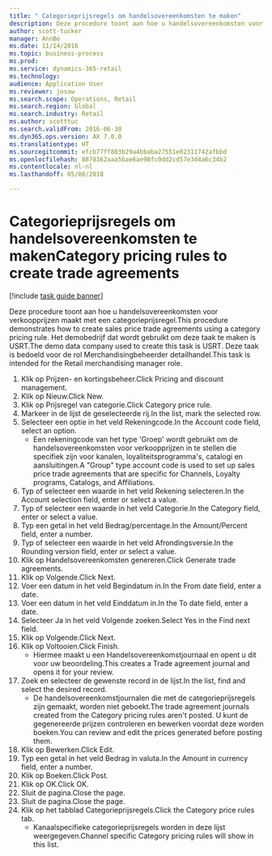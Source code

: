 ```yaml
--- 
title: " Categorieprijsregels om handelsovereenkomsten te maken"
description: Deze procedure toont aan hoe u handelsovereenkomsten voor verkoopprijzen maakt met een categorieprijsregel.
author: scott-tucker
manager: AnnBe
ms.date: 11/14/2016
ms.topic: business-process
ms.prod: 
ms.service: dynamics-365-retail
ms.technology: 
audience: Application User
ms.reviewer: josaw
ms.search.scope: Operations, Retail
ms.search.region: Global
ms.search.industry: Retail
ms.author: scotttuc
ms.search.validFrom: 2016-06-30
ms.dyn365.ops.version: AX 7.0.0
ms.translationtype: HT
ms.sourcegitcommit: efcb77ff883b29a4bbaba27551e02311742afbbd
ms.openlocfilehash: 8878362aaa5bae6ae98fc0dd2cd57e3d4a6c34b2
ms.contentlocale: nl-nl
ms.lasthandoff: 05/08/2018

---
```

# <a name="category-pricing-rules-to-create-trade-agreements"></a><span data-ttu-id="e477b-103"> Categorieprijsregels om handelsovereenkomsten te maken</span><span class="sxs-lookup"><span data-stu-id="e477b-103">Category pricing rules to create trade agreements</span></span>

[!include [task guide banner](../includes/task-guide-banner.md)]

<span data-ttu-id="e477b-104">Deze procedure toont aan hoe u handelsovereenkomsten voor verkoopprijzen maakt met een categorieprijsregel.</span><span class="sxs-lookup"><span data-stu-id="e477b-104">This procedure demonstrates how to create sales price trade agreements using a category pricing rule.</span></span> <span data-ttu-id="e477b-105">Het demobedrijf dat wordt gebruikt om deze taak te maken is USRT.</span><span class="sxs-lookup"><span data-stu-id="e477b-105">The demo data company used to create this task is USRT.</span></span> <span data-ttu-id="e477b-106">Deze taak is bedoeld voor de rol Merchandisingbeheerder detailhandel.</span><span class="sxs-lookup"><span data-stu-id="e477b-106">This task is intended for the Retail merchandising manager role.</span></span>

1. <span data-ttu-id="e477b-107">Klik op Prijzen- en kortingsbeheer.</span><span class="sxs-lookup"><span data-stu-id="e477b-107">Click Pricing and discount management.</span></span>
2. <span data-ttu-id="e477b-108">Klik op Nieuw.</span><span class="sxs-lookup"><span data-stu-id="e477b-108">Click New.</span></span>
3. <span data-ttu-id="e477b-109">Klik op Prijsregel van categorie.</span><span class="sxs-lookup"><span data-stu-id="e477b-109">Click Category price rule.</span></span>
4. <span data-ttu-id="e477b-110">Markeer in de lijst de geselecteerde rij.</span><span class="sxs-lookup"><span data-stu-id="e477b-110">In the list, mark the selected row.</span></span>
5. <span data-ttu-id="e477b-111">Selecteer een optie in het veld Rekeningcode.</span><span class="sxs-lookup"><span data-stu-id="e477b-111">In the Account code field, select an option.</span></span>
    * <span data-ttu-id="e477b-112">Een rekeningcode van het type 'Groep' wordt gebruikt om de handelsovereenkomsten voor verkoopprijzen in te stellen die specifiek zijn voor kanalen, loyaliteitsprogramma's, catalogi en aansluitingen.</span><span class="sxs-lookup"><span data-stu-id="e477b-112">A "Group" type account code is used to set up sales price trade agreements that are specific for Channels, Loyalty programs, Catalogs, and Affiliations.</span></span>  
6. <span data-ttu-id="e477b-113">Typ of selecteer een waarde in het veld Rekening selecteren.</span><span class="sxs-lookup"><span data-stu-id="e477b-113">In the Account selection field, enter or select a value.</span></span>
7. <span data-ttu-id="e477b-114">Typ of selecteer een waarde in het veld Categorie.</span><span class="sxs-lookup"><span data-stu-id="e477b-114">In the Category field, enter or select a value.</span></span>
8. <span data-ttu-id="e477b-115">Typ een getal in het veld Bedrag/percentage.</span><span class="sxs-lookup"><span data-stu-id="e477b-115">In the Amount/Percent field, enter a number.</span></span>
9. <span data-ttu-id="e477b-116">Typ of selecteer een waarde in het veld Afrondingsversie.</span><span class="sxs-lookup"><span data-stu-id="e477b-116">In the Rounding version field, enter or select a value.</span></span>
10. <span data-ttu-id="e477b-117">Klik op Handelsovereenkomsten genereren.</span><span class="sxs-lookup"><span data-stu-id="e477b-117">Click Generate trade agreements.</span></span>
11. <span data-ttu-id="e477b-118">Klik op Volgende.</span><span class="sxs-lookup"><span data-stu-id="e477b-118">Click Next.</span></span>
12. <span data-ttu-id="e477b-119">Voer een datum in het veld Begindatum in.</span><span class="sxs-lookup"><span data-stu-id="e477b-119">In the From date field, enter a date.</span></span>
13. <span data-ttu-id="e477b-120">Voer een datum in het veld Einddatum in.</span><span class="sxs-lookup"><span data-stu-id="e477b-120">In the To date field, enter a date.</span></span>
14. <span data-ttu-id="e477b-121">Selecteer Ja in het veld Volgende zoeken.</span><span class="sxs-lookup"><span data-stu-id="e477b-121">Select Yes in the Find next field.</span></span>
15. <span data-ttu-id="e477b-122">Klik op Volgende.</span><span class="sxs-lookup"><span data-stu-id="e477b-122">Click Next.</span></span>
16. <span data-ttu-id="e477b-123">Klik op Voltooien.</span><span class="sxs-lookup"><span data-stu-id="e477b-123">Click Finish.</span></span>
    * <span data-ttu-id="e477b-124">Hiermee maakt u een Handelsovereenkomstjournaal en opent u dit voor uw beoordeling.</span><span class="sxs-lookup"><span data-stu-id="e477b-124">This creates a Trade agreement journal and opens it for your review.</span></span>  
17. <span data-ttu-id="e477b-125">Zoek en selecteer de gewenste record in de lijst.</span><span class="sxs-lookup"><span data-stu-id="e477b-125">In the list, find and select the desired record.</span></span>
    * <span data-ttu-id="e477b-126">De handelsovereenkomstjournalen die met de categorieprijsregels zijn gemaakt, worden niet geboekt.</span><span class="sxs-lookup"><span data-stu-id="e477b-126">The trade agreement journals created from the Category pricing rules aren't posted.</span></span> <span data-ttu-id="e477b-127">U kunt de gegenereerde prijzen controleren en bewerken voordat deze worden boeken.</span><span class="sxs-lookup"><span data-stu-id="e477b-127">You can  review and edit the prices generated before posting them.</span></span>  
18. <span data-ttu-id="e477b-128">Klik op Bewerken.</span><span class="sxs-lookup"><span data-stu-id="e477b-128">Click Edit.</span></span>
19. <span data-ttu-id="e477b-129">Typ een getal in het veld Bedrag in valuta.</span><span class="sxs-lookup"><span data-stu-id="e477b-129">In the Amount in currency field, enter a number.</span></span>
20. <span data-ttu-id="e477b-130">Klik op Boeken.</span><span class="sxs-lookup"><span data-stu-id="e477b-130">Click Post.</span></span>
21. <span data-ttu-id="e477b-131">Klik op OK.</span><span class="sxs-lookup"><span data-stu-id="e477b-131">Click OK.</span></span>
22. <span data-ttu-id="e477b-132">Sluit de pagina.</span><span class="sxs-lookup"><span data-stu-id="e477b-132">Close the page.</span></span>
23. <span data-ttu-id="e477b-133">Sluit de pagina.</span><span class="sxs-lookup"><span data-stu-id="e477b-133">Close the page.</span></span>
24. <span data-ttu-id="e477b-134">Klik op het tabblad Categorieprijsregels.</span><span class="sxs-lookup"><span data-stu-id="e477b-134">Click the Category price rules tab.</span></span>
    * <span data-ttu-id="e477b-135">Kanaalspecifieke categorieprijsregels worden in deze lijst weergegeven.</span><span class="sxs-lookup"><span data-stu-id="e477b-135">Channel specific Category pricing rules will show in this list.</span></span>  


